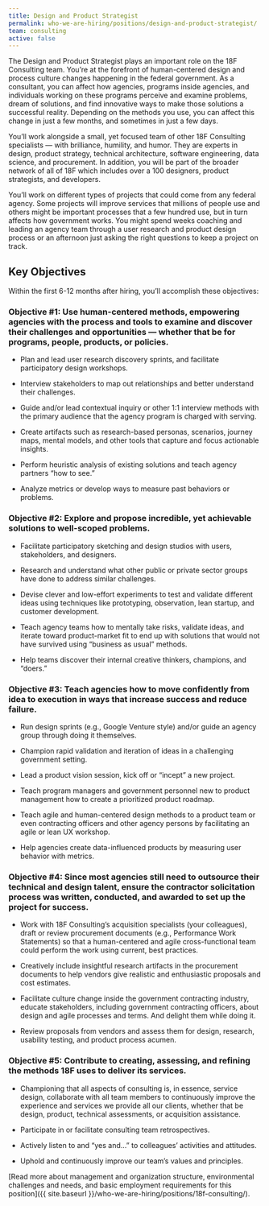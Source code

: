```yaml
---
title: Design and Product Strategist
permalink: who-we-are-hiring/positions/design-and-product-strategist/
team: consulting
active: false
---
```

The Design and Product Strategist plays an important role on the 18F
Consulting team. You’re at the forefront of human-centered design and
process culture changes happening in the federal government. As a
consultant, you can affect how agencies, programs inside agencies, and
individuals working on these programs perceive and examine problems,
dream of solutions, and find innovative ways to make those solutions a
successful reality. Depending on the methods you use, you can affect
this change in just a few months, and sometimes in just a few days.

You’ll work alongside a small, yet focused team of other 18F Consulting
specialists — with brilliance, humility, and humor. They are experts in
design, product strategy, technical architecture, software engineering,
data science, and procurement. In addition, you will be part of the
broader network of all of 18F which includes over a 100 designers,
product strategists, and developers.

You’ll work on different types of projects that could come from any
federal agency. Some projects will improve services that millions of
people use and others might be important processes that a few hundred
use, but in turn affects how government works. You might spend weeks
coaching and leading an agency team through a user research and product
design process or an afternoon just asking the right questions to keep a
project on track.

## Key Objectives

Within the first 6-12 months after hiring, you’ll accomplish these
objectives:

### Objective \#1: Use human-centered methods, empowering agencies with the process and tools to examine and discover their challenges and opportunities — whether that be for programs, people, products, or policies.

-   Plan and lead user research discovery sprints, and facilitate participatory design workshops.

-   Interview stakeholders to map out relationships and better understand their challenges.

-   Guide and/or lead contextual inquiry or other 1:1 interview methods with the primary audience that the agency program is charged with serving.

-   Create artifacts such as research-based personas, scenarios, journey maps, mental models, and other tools that capture and focus actionable insights.

-   Perform heuristic analysis of existing solutions and teach agency partners “how to see.”

-   Analyze metrics or develop ways to measure past behaviors or problems.

### Objective \#2: Explore and propose incredible, yet achievable solutions to well-scoped problems.

-   Facilitate participatory sketching and design studios with users, stakeholders, and designers.

-   Research and understand what other public or private sector groups have done to address similar challenges.

-   Devise clever and low-effort experiments to test and validate different ideas using techniques like prototyping, observation, lean startup, and customer development.

-   Teach agency teams how to mentally take risks, validate ideas, and iterate toward product-market fit to end up with solutions that would not have survived using “business as usual” methods.

-   Help teams discover their internal creative thinkers, champions, and “doers.”

### Objective \#3: Teach agencies how to move confidently from idea to execution in ways that increase success and reduce failure.

-   Run design sprints (e.g., Google Venture style) and/or guide an agency group through doing it themselves.

-   Champion rapid validation and iteration of ideas in a challenging government setting.

-   Lead a product vision session, kick off or “incept” a new project.

-   Teach program managers and government personnel new to product management how to create a prioritized product roadmap.

-   Teach agile and human-centered design methods to a product team or even contracting officers and other agency persons by facilitating an agile or lean UX workshop.

-   Help agencies create data-influenced products by measuring user behavior with metrics.

### Objective \#4: Since most agencies still need to outsource their technical and design talent, ensure the contractor solicitation process was written, conducted, and awarded to set up the project for success.

-   Work with 18F Consulting’s acquisition specialists (your colleagues), draft or review procurement documents (e.g., Performance Work Statements) so that a human-centered and agile cross-functional team could perform the work using current, best practices.

-   Creatively include insightful research artifacts in the procurement documents to help vendors give realistic and enthusiastic proposals and cost estimates.

-   Facilitate culture change inside the government contracting industry, educate stakeholders, including government contracting officers, about design and agile processes and terms. And delight them while doing it.

-   Review proposals from vendors and assess them for design, research, usability testing, and product process acumen.

### Objective \#5: Contribute to creating, assessing, and refining the methods 18F uses to deliver its services.

-   Championing that all aspects of consulting is, in essence, service design, collaborate with all team members to continuously improve the experience and services we provide all our clients, whether that be design, product, technical assessments, or acquisition assistance.

-   Participate in or facilitate consulting team retrospectives.

-   Actively listen to and “yes and...” to colleagues’ activities and attitudes.

-   Uphold and continuously improve our team’s values and principles.

[Read more about management and organization structure, environmental
challenges and needs, and basic employment requirements for this
position]({{ site.baseurl }}/who-we-are-hiring/positions/18f-consulting/).

